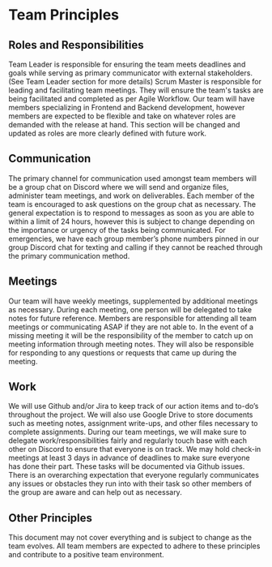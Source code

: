 # Team Principles

## Roles and Responsibilities
Team Leader is responsible for ensuring the team meets deadlines and goals while serving as primary communicator with external stakeholders. (See Team Leader section for more details)
Scrum Master is responsible for leading and facilitating team meetings. They will ensure the team's tasks are being facilitated and completed as per Agile Workflow.
Our team will have members specializing in Frontend and Backend development, however members are expected to be flexible and take on whatever roles are demanded with the release at hand.
This section will be changed and updated as roles are more clearly defined with future work.

## Communication
The primary channel for communication used amongst team members will be a group chat on Discord where we will send and organize files, administer team meetings, and work on deliverables.
Each member of the team is encouraged to ask questions on the group chat as necessary.
The general expectation is to respond to messages as soon as you are able to within a limit of 24 hours, however this is subject to change depending on the importance or urgency of the tasks being communicated. 
For emergencies, we have each group member’s phone numbers pinned in our group Discord chat for texting and calling if they cannot be reached through the primary communication method. 

## Meetings
Our team will have weekly meetings, supplemented by additional meetings as necessary.
During each meeting, one person will be delegated to take notes for future reference.
Members are responsible for attending all team meetings or communicating ASAP if they are not able to. 
In the event of a missing meeting it will be the responsibility of the member to catch up on meeting information through meeting notes. They will also be responsible for responding to any questions or requests that came up during the meeting.

## Work 
We will use Github and/or Jira to keep track of our action items and to-do’s throughout the project.
We will also use Google Drive to store documents such as meeting notes, assignment write-ups, and other files necessary to complete assignments.
During our team meetings, we will make sure to delegate work/responsibilities fairly and regularly touch base with each other on Discord to ensure that everyone is on track. We may hold check-in meetings at least 3 days in advance of deadlines to make sure everyone has done their part. These tasks will be documented via Github issues.
There is an overarching expectation that everyone regularly communicates any issues or obstacles they run into with their task so other members of the group are aware and can help out as necessary.

## Other Principles
This document may not cover everything and is subject to change as the team evolves.
All team members are expected to adhere to these principles and contribute to a positive team environment.
